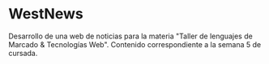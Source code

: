 # WestNews
Desarrollo de una web de noticias para la materia "Taller de lenguajes de Marcado &amp; Tecnologías Web". Contenido correspondiente a la semana 5 de cursada.
